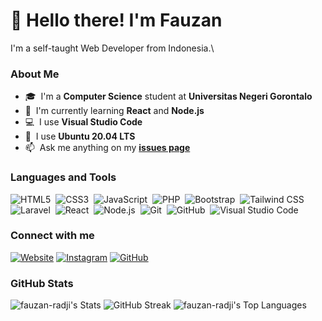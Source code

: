 # :wave: Hello there! I'm Fauzan

I'm a self-taught Web Developer from Indonesia.\

### About Me

- :mortar_board: &nbsp;I'm a **Computer Science** student at **Universitas Negeri Gorontalo**
- :seedling: &nbsp;I'm currently learning **React** and **Node.js**
- :computer: &nbsp;I use **Visual Studio Code**
- :penguin: &nbsp;I use **Ubuntu 20.04 LTS**
- :mailbox: &nbsp;Ask me anything on my **[issues page]**

### Languages and Tools

![HTML5](https://img.shields.io/badge/-HTML5-05122A?style=flat&logo=html5)&nbsp;
![CSS3](https://img.shields.io/badge/-CSS3-05122A?style=flat&logo=css3)&nbsp;
![JavaScript](https://img.shields.io/badge/-JavaScript-05122A?style=flat&logo=javascript)&nbsp;
![PHP](https://img.shields.io/badge/-PHP-05122A?style=flat&logo=php)&nbsp;
![Bootstrap](https://img.shields.io/badge/-Bootstrap-05122A?style=flat&logo=bootstrap)&nbsp;
![Tailwind CSS](https://img.shields.io/badge/-Tailwind%20CSS-05122A?style=flat&logo=tailwind-css)&nbsp;
![Laravel](https://img.shields.io/badge/-Laravel-05122A?style=flat&logo=laravel)&nbsp;
![React](https://img.shields.io/badge/-React-05122A?style=flat&logo=react)&nbsp;
![Node.js](https://img.shields.io/badge/-Node.js-05122A?style=flat&logo=node.js)&nbsp;
![Git](https://img.shields.io/badge/-Git-05122A?style=flat&logo=git)&nbsp;
![GitHub](https://img.shields.io/badge/-GitHub-05122A?style=flat&logo=github)&nbsp;
![Visual Studio Code](https://img.shields.io/badge/-Visual%20Studio%20Code-05122A?style=flat&logo=visual-studio-code)&nbsp;

### Connect with me

[![Website](https://img.shields.io/badge/-Website-05122A?style=flat&logo=google-chrome)](https://fauzan-radji.github.io "fauzan-radji.github.io")
[![Instagram](https://img.shields.io/badge/-Instagram-05122A?style=flat&logo=instagram)](https://www.instagram.com/fauzan_radji "fauzan_radji")
[![GitHub](https://img.shields.io/badge/-GitHub-05122A?style=flat&logo=github)](https://github.com/fauzan-radji "fauzan-radji")

### GitHub Stats

![fauzan-radji's Stats](https://github-readme-stats.vercel.app/api?username=fauzan-radji&theme=onedark&show_icons=true&hide_border=true&count_private=true)
![GitHub Streak](https://streak-stats.demolab.com?user=fauzan-radji&theme=onedark&hide_border=true)
![fauzan-radji's Top Languages](https://github-readme-stats.vercel.app/api/top-langs/?username=fauzan-radji&theme=onedark&show_icons=true&hide_border=true&layout=compact)

[issues page]: https://github.com/fauzan-radji/fauzan-radji/issues "fauzan-radji/issues"
[website]: https://fauzan-radji.github.io "fauzan-radji.github.io"
